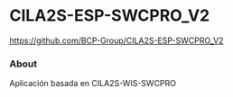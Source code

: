 CILA2S-ESP-SWCPRO_V2
====================

https://github.com/BCP-Group/CILA2S-ESP-SWCPRO_V2

### About

Aplicación basada en CILA2S-WIS-SWCPRO